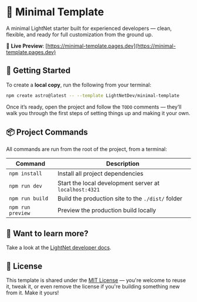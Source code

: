 # 🧱 Minimal Template

A minimal LightNet starter built for experienced developers — clean, flexible, and ready for full customization from the ground up.

🔗 **Live Preview**: [https://minimal-template.pages.dev](https://minimal-template.pages.dev)

## 🚀 Getting Started

To create a **local copy**, run the following from your terminal:

```bash
npm create astro@latest -- --template LightNetDev/minimal-template
```

Once it’s ready, open the project and follow the `TODO` comments — they’ll walk you through the first steps of setting things up and making it your own.

## 📦 Project Commands

All commands are run from the root of the project, from a terminal:

| Command           | Description                                            |
| ----------------- | ------------------------------------------------------ |
| `npm install`     | Install all project dependencies                       |
| `npm run dev`     | Start the local development server at `localhost:4321` |
| `npm run build`   | Build the production site to the `./dist/` folder      |
| `npm run preview` | Preview the production build locally                   |

## 👀 Want to learn more?

Take a look at the [LightNet developer docs](https://docs.lightnet.community).

## 📄 License

This template is shared under the [MIT License](LICENSE) — you're welcome to reuse it, tweak it, or even remove the license if you're building something new from it. Make it yours!
